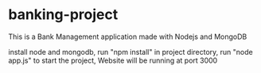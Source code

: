 # banking-project
This is a Bank Management application made with Nodejs and MongoDB

install node and mongodb, run "npm install" in project directory, run "node app.js" to start the project, Website will be running at port 3000
